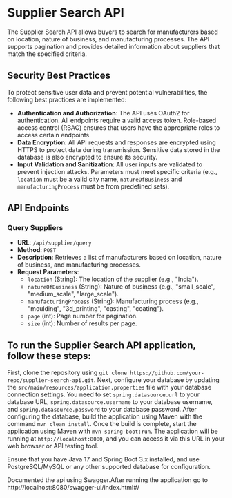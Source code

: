 # Supplier Search API

The Supplier Search API allows buyers to search for manufacturers based on location, nature of business, and manufacturing processes. The API supports pagination and provides detailed information about suppliers that match the specified criteria.

## Security Best Practices

To protect sensitive user data and prevent potential vulnerabilities, the following best practices are implemented:

- **Authentication and Authorization**: The API uses OAuth2 for authentication. All endpoints require a valid access token. Role-based access control (RBAC) ensures that users have the appropriate roles to access certain endpoints.
- **Data Encryption**: All API requests and responses are encrypted using HTTPS to protect data during transmission. Sensitive data stored in the database is also encrypted to ensure its security.
- **Input Validation and Sanitization**: All user inputs are validated to prevent injection attacks. Parameters must meet specific criteria (e.g., `location` must be a valid city name, `natureOfBusiness` and `manufacturingProcess` must be from predefined sets). 

## API Endpoints

### Query Suppliers

- **URL**: `/api/supplier/query`
- **Method**: `POST`
- **Description**: Retrieves a list of manufacturers based on location, nature of business, and manufacturing processes.
- **Request Parameters**: 
  - `location` (String): The location of the supplier (e.g., "India").
  - `natureOfBusiness` (String): Nature of business (e.g., "small_scale", "medium_scale", "large_scale").
  - `manufacturingProcess` (String): Manufacturing process (e.g., "moulding", "3d_printing", "casting", "coating").
  - `page` (int): Page number for pagination.
  - `size` (int): Number of results per page.

## To run the Supplier Search API application, follow these steps:

First, clone the repository using `git clone https://github.com/your-repo/supplier-search-api.git`. Next, configure your database by updating the `src/main/resources/application.properties` file with your database connection settings. You need to set `spring.datasource.url` to your database URL, `spring.datasource.username` to your database username, and `spring.datasource.password` to your database password. After configuring the database, build the application using Maven with the command `mvn clean install`. Once the build is complete, start the application using Maven with `mvn spring-boot:run`. The application will be running at `http://localhost:8080`, and you can access it via this URL in your web browser or API testing tool.

Ensure that you have Java 17 and Spring Boot 3.x installed, and use PostgreSQL/MySQL or any other supported database for configuration.

Documented the api using Swagger.After running the application go to http://localhost:8080/swagger-ui/index.html#/
